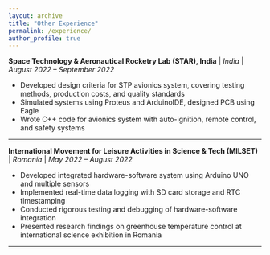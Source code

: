 ```yaml
---
layout: archive
title: "Other Experience"
permalink: /experience/
author_profile: true
---
```


**Space Technology & Aeronautical Rocketry Lab (STAR), India** | _India_ | _August 2022 – September 2022_

- Developed design criteria for STP avionics system, covering testing methods, production costs, and quality standards
- Simulated systems using Proteus and ArduinoIDE, designed PCB using Eagle
- Wrote C++ code for avionics system with auto-ignition, remote control, and safety systems

---

**International Movement for Leisure Activities in Science & Tech (MILSET)** | _Romania_ | _May 2022 – August 2022_

- Developed integrated hardware-software system using Arduino UNO and multiple sensors
- Implemented real-time data logging with SD card storage and RTC timestamping
- Conducted rigorous testing and debugging of hardware-software integration
- Presented research findings on greenhouse temperature control at international science exhibition in Romania

---
